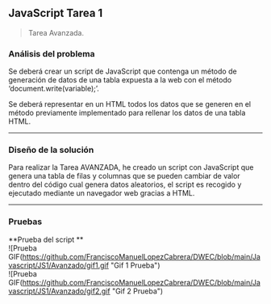 
## JavaScript Tarea 1

> Tarea Avanzada.

###  Análisis del problema

Se deberá crear un script de JavaScript que contenga un método de generación de datos de una tabla expuesta a la web con el método ‘document.write(variable);’.

Se deberá representar en un HTML todos los datos que se generen en el método previamente implementado para rellenar los datos de una tabla HTML.

---

###  Diseño de la solución

Para realizar la Tarea AVANZADA, he creado un script con JavaScript que genera una tabla de filas y columnas que se pueden
 cambiar de valor dentro del código cual genera datos aleatorios, el script es recogido y ejecutado mediante un navegador web gracias a HTML.

---

###  Pruebas

**Prueba del script **
<br/>
![Prueba GIF(https://github.com/FranciscoManuelLopezCabrera/DWEC/blob/main/Javascript/JS1/Avanzado/gif1.gif "Gif 1 Prueba")
<br/>
![Prueba GIF(https://github.com/FranciscoManuelLopezCabrera/DWEC/blob/main/Javascript/JS1/Avanzado/gif2.gif "Gif 2 Prueba")


